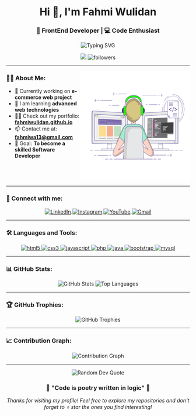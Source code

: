 <h1 align="center">Hi 👋, I'm Fahmi Wulidan</h1>
<h3 align="center">🚀 FrontEnd Developer | 💻 Code Enthusiast</h3>

<p align="center">
  <img src="https://readme-typing-svg.herokuapp.com?font=Fira+Code&pause=1000&color=36BCF7&center=true&vCenter=true&width=435&lines=Welcome+to+my+GitHub+Profile!;I'm+a+passionate+developer;Always+learning+new+things;Let's+build+something+amazing!" alt="Typing SVG" />
</p>

<p align="center"> 
  <img src="https://komarev.com/ghpvc/?username=fahmiwulidan&label=Profile%20views&color=129e00&style=for-the-badge" /> 
  <img src="https://img.shields.io/github/followers/fahmiwulidan?style=for-the-badge&color=blue" alt="followers" />
</p>

---

<img align="right" alt="Coding" width="300" height="300" src="https://raw.githubusercontent.com/devSouvik/devSouvik/master/gif3.gif">

### 🧑‍💻 About Me:

- 🔭 Currently working on **e-commerce web project**
- 🌱 I am learning **advanced web technologies**
- 👨‍💻 Check out my portfolio: **[fahmiwulidan.github.io](https://fahmiwulidan.github.io/)**
- 📫 Contact me at: **fahmiwa13@gmail.com**
- 🎯 Goal: **To become a skilled Software Developer**

<br clear="right"/>

---

### 🤝 Connect with me:

<p align="center">
<a href="https://www.linkedin.com/in/fahmii-wulidan-1b4725358/" target="blank">
  <img align="center" src="https://img.shields.io/badge/LinkedIn-0077B5?style=for-the-badge&logo=linkedin&logoColor=white" alt="LinkedIn" />
</a>
<a href="https://instagram.com/fahmiw50_" target="blank">
  <img align="center" src="https://img.shields.io/badge/Instagram-E4405F?style=for-the-badge&logo=instagram&logoColor=white" alt="Instagram" />
</a>
<a href="https://www.youtube.com/channel" target="blank">
  <img align="center" src="https://img.shields.io/badge/YouTube-FF0000?style=for-the-badge&logo=youtube&logoColor=white" alt="YouTube" />
</a>
<a href="mailto:fahmiwa13@gmail.com" target="blank">
  <img align="center" src="https://img.shields.io/badge/Gmail-D14836?style=for-the-badge&logo=gmail&logoColor=white" alt="Gmail" />
</a>
</p>

---

### 🛠️ Languages and Tools:

<p align="center">
  <a href="https://www.w3.org/html/" target="_blank" rel="noreferrer"> 
    <img src="https://img.shields.io/badge/HTML5-E34F26?style=for-the-badge&logo=html5&logoColor=white" alt="html5" /> 
  </a>
  <a href="https://www.w3schools.com/css/" target="_blank" rel="noreferrer"> 
    <img src="https://img.shields.io/badge/CSS3-1572B6?style=for-the-badge&logo=css3&logoColor=white" alt="css3" /> 
  </a>
  <a href="https://developer.mozilla.org/en-US/docs/Web/JavaScript" target="_blank" rel="noreferrer"> 
    <img src="https://img.shields.io/badge/JavaScript-F7DF1E?style=for-the-badge&logo=javascript&logoColor=black" alt="javascript" /> 
  </a>
  <a href="https://www.php.net" target="_blank" rel="noreferrer"> 
    <img src="https://img.shields.io/badge/PHP-777BB4?style=for-the-badge&logo=php&logoColor=white" alt="php" /> 
  </a>
  <a href="https://www.java.com" target="_blank" rel="noreferrer"> 
    <img src="https://img.shields.io/badge/Java-ED8B00?style=for-the-badge&logo=openjdk&logoColor=white" alt="java" /> 
  </a>
  <a href="https://getbootstrap.com" target="_blank" rel="noreferrer"> 
    <img src="https://img.shields.io/badge/Bootstrap-563D7C?style=for-the-badge&logo=bootstrap&logoColor=white" alt="bootstrap" /> 
  </a>
  <a href="https://www.mysql.com/" target="_blank" rel="noreferrer"> 
    <img src="https://img.shields.io/badge/MySQL-00000F?style=for-the-badge&logo=mysql&logoColor=white" alt="mysql" /> 
  </a>
</p>

---

### 📊 GitHub Stats:

<div align="center">
  <img height="180em" src="https://github-readme-stats.vercel.app/api?username=fahmiwulidan&show_icons=true&theme=light" alt="GitHub Stats" />
  <img height="180em" src="https://github-readme-stats.vercel.app/api/top-langs?username=fahmiwulidan&layout=compact&theme=light" alt="Top Languages" />
</div>

---

### 🏆 GitHub Trophies:

<div align="center">
  <img src="https://github-profile-trophy.vercel.app/?username=fahmiwulidan&theme=light" alt="GitHub Trophies" />
</div>

---

### 📈 Contribution Graph:

<div align="center">
  <img src="https://github-readme-activity-graph.vercel.app/graph?username=fahmiwulidan&theme=light" alt="Contribution Graph" />
</div>

---

<div align="center">
  <img src="https://quotes-github-readme.vercel.app/api?type=horizontal&theme=light" alt="Random Dev Quote"/>
</div>

<div align="center">
  <h3>🌟 "Code is poetry written in logic" 🌟</h3>
  <p><i>Thanks for visiting my profile! Feel free to explore my repositories and don't forget to ⭐ star the ones you find interesting!</i></p>
</div>
